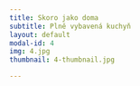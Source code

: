 ```yaml
---
title: Skoro jako doma
subtitle: Plně vybavená kuchyň
layout: default
modal-id: 4
img: 4.jpg
thumbnail: 4-thumbnail.jpg

---
```


